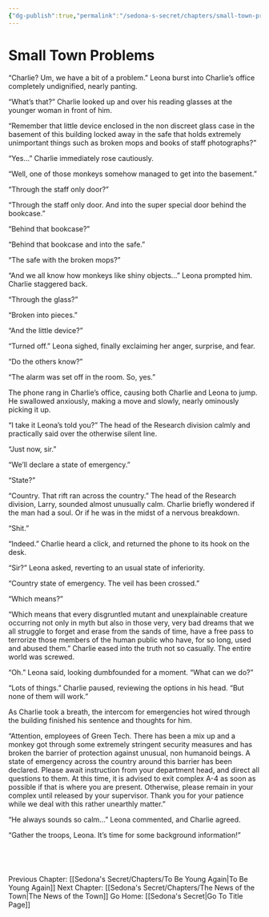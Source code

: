 ```yaml
---
{"dg-publish":true,"permalink":"/sedona-s-secret/chapters/small-town-problems/"}
---
```


# Small Town Problems

“Charlie? Um, we have a bit of a problem.” Leona burst into Charlie’s office completely undignified, nearly panting. 

“What’s that?” Charlie looked up and over his reading glasses at the younger woman in front of him.

“Remember that little device enclosed in the non discreet glass case in the basement of this building locked away in the safe that holds extremely unimportant things such as broken mops and books of staff photographs?”

“Yes…” Charlie immediately rose cautiously.

“Well, one of those monkeys somehow managed to get into the basement.”

“Through the staff only door?”

“Through the staff only door. And into the super special door behind the bookcase.”

“Behind that bookcase?”

“Behind that bookcase and into the safe.”

“The safe with the broken mops?”

“And we all know how monkeys like shiny objects…” Leona prompted him. Charlie staggered back.

“Through the glass?”

“Broken into pieces.”

“And the little device?”

“Turned off.” Leona sighed, finally exclaiming her anger, surprise, and fear.

“Do the others know?”

“The alarm was set off in the room. So, yes.”

The phone rang in Charlie’s office, causing both Charlie and Leona to jump. He swallowed anxiously, making a move and slowly, nearly ominously picking it up.

“I take it Leona’s told you?” The head of the Research division calmly and practically said over the otherwise silent line.

“Just now, sir.”

“We’ll declare a state of emergency.”

“State?”

“Country. That rift ran across the country.” The head of the Research division, Larry, sounded almost unusually calm. Charlie briefly wondered if the man had a soul. Or if he was in the midst of a nervous breakdown.

“Shit.”

“Indeed.” Charlie heard a click, and returned the phone to its hook on the desk.

“Sir?” Leona asked, reverting to an usual state of inferiority.

“Country state of emergency. The veil has been crossed.”

“Which means?”

“Which means that every disgruntled mutant and unexplainable creature occurring not only in myth but also in those very, very bad dreams that we all struggle to forget and erase from the sands of time, have a free pass to terrorize those members of the human public who have, for so long, used and abused them.” Charlie eased into the truth not so casually. The entire world was screwed.

“Oh.” Leona said, looking dumbfounded for a moment. “What can we do?”

“Lots of things.” Charlie paused, reviewing the options in his head. “But none of them will work.”

As Charlie took a breath, the intercom for emergencies hot wired through the building finished his sentence and thoughts for him.

“Attention, employees of Green Tech. There has been a mix up and a monkey got through some extremely stringent security measures and has broken the barrier of protection against unusual, non humanoid beings. A state of emergency across the country around this barrier has been declared. Please await instruction from your department head, and direct all questions to them. At this time, it is advised to exit complex A-4 as soon as possible if that is where you are present. Otherwise, please remain in your complex until released by your supervisor. Thank you for your patience while we deal with this rather unearthly matter.”

“He always sounds so calm…” Leona commented, and Charlie agreed.

“Gather the troops, Leona. It’s time for some background information!”


  
---
Previous Chapter: [[Sedona's Secret/Chapters/To Be Young Again\|To Be Young Again]]
Next Chapter: [[Sedona's Secret/Chapters/The News of the Town\|The News of the Town]]
Go Home: [[Sedona's Secret\|Go To Title Page]]
  


